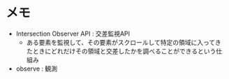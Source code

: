 # メモ
- Intersection Observer API : 交差監視API
    - ある要素を監視して、その要素がスクロールして特定の領域に入ってきたときにどれだけその領域と交差したかを調べることができるという仕組み
- observe : 観測